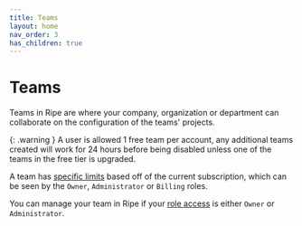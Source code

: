 ```yaml
---
title: Teams
layout: home
nav_order: 3
has_children: true
---
```

# Teams

Teams in Ripe are where your company, organization or department can collaborate on the configuration of the teams' projects.

{: .warning }
A user is allowed 1 free team per account, any additional teams created will work for 24 hours before being disabled unless one of the teams in the free tier is upgraded.

A team has [specific limits](quota) based off of the current subscription, which can be seen by the `Owner`, `Administrator` or `Billing` roles.

You can manage your team in Ripe if your [role access](roles) is either `Owner` or `Administrator`. 